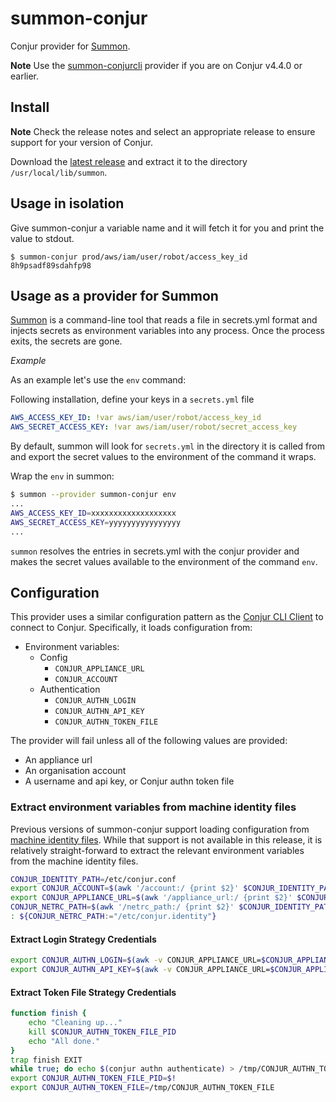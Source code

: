 # summon-conjur

Conjur provider for [Summon](https://github.com/cyberark/summon).

**Note** Use the [summon-conjurcli](https://github.com/conjurinc/summon-conjurcli) provider if you are on Conjur v4.4.0 or earlier.

## Install

**Note** Check the release notes and select an appropriate release to ensure support for your version of Conjur.

Download the [latest release](https://github.com/cyberark/summon-conjur/releases) and extract it to the directory `/usr/local/lib/summon`.

## Usage in isolation

Give summon-conjur a variable name and it will fetch it for you and print the value to stdout.

```sh-session
$ summon-conjur prod/aws/iam/user/robot/access_key_id
8h9psadf89sdahfp98
```

## Usage as a provider for Summon

[Summon](https://github.com/cyberark/summon/) is a command-line tool that reads a file in secrets.yml format and injects secrets as environment variables into any process. Once the process exits, the secrets are gone.

*Example*

As an example let's use the `env` command: 

Following installation, define your keys in a `secrets.yml` file

```yml
AWS_ACCESS_KEY_ID: !var aws/iam/user/robot/access_key_id
AWS_SECRET_ACCESS_KEY: !var aws/iam/user/robot/secret_access_key
```

By default, summon will look for `secrets.yml` in the directory it is called from and export the secret values to the environment of the command it wraps.

Wrap the `env` in summon:

```sh
$ summon --provider summon-conjur env
...
AWS_ACCESS_KEY_ID=xxxxxxxxxxxxxxxxxxx
AWS_SECRET_ACCESS_KEY=yyyyyyyyyyyyyyyy
...
```

`summon` resolves the entries in secrets.yml with the conjur provider and makes the secret values available to the environment of the command `env`.

## Configuration

This provider uses a similar configuration pattern as the [Conjur CLI
Client](https://github.com/conjurinc/api-ruby#configuration) to connect to Conjur.
Specifically, it loads configuration from:

 * Environment variables:
   * Config
     * `CONJUR_APPLIANCE_URL`
     * `CONJUR_ACCOUNT`
   * Authentication
     * `CONJUR_AUTHN_LOGIN`
     * `CONJUR_AUTHN_API_KEY`
     * `CONJUR_AUTHN_TOKEN_FILE`

The provider will fail unless all of the following values are provided:

 * An appliance url
 * An organisation account
 * A username and api key, or Conjur authn token file
 
### Extract environment variables from machine identity files
 
Previous versions of summon-conjur support loading configuration from [machine identity files](https://developer.conjur.net/key_concepts/machine_identity.html#storage-files). While that support is not available in this release, it is relatively straight-forward to extract the relevant environment variables from the machine identity files.
 
```bash
CONJUR_IDENTITY_PATH=/etc/conjur.conf
export CONJUR_ACCOUNT=$(awk '/account:/ {print $2}' $CONJUR_IDENTITY_PATH)
export CONJUR_APPLIANCE_URL=$(awk '/appliance_url:/ {print $2}' $CONJUR_IDENTITY_PATH)
CONJUR_NETRC_PATH=$(awk '/netrc_path:/ {print $2}' $CONJUR_IDENTITY_PATH)
: ${CONJUR_NETRC_PATH:="/etc/conjur.identity"}
```
#### Extract Login Strategy Credentials
```bash
export CONJUR_AUTHN_LOGIN=$(awk -v CONJUR_APPLIANCE_URL=$CONJUR_APPLIANCE_URL '$0 ~ CONJUR_APPLIANCE_URL {f=1} f && /login/ {print $2;f=0}' $CONJUR_NETRC_PATH)
export CONJUR_AUTHN_API_KEY=$(awk -v CONJUR_APPLIANCE_URL=$CONJUR_APPLIANCE_URL '$0 ~ CONJUR_APPLIANCE_URL {f=1} f && /password/ {print $2;f=0}' $CONJUR_NETRC_PATH)
```

#### Extract Token File Strategy Credentials
```bash
function finish {
    echo "Cleaning up..."
    kill $CONJUR_AUTHN_TOKEN_FILE_PID
    echo "All done."
}
trap finish EXIT
while true; do echo $(conjur authn authenticate) > /tmp/CONJUR_AUTHN_TOKEN_FILE ; sleep 2; done &
export CONJUR_AUTHN_TOKEN_FILE_PID=$!
export CONJUR_AUTHN_TOKEN_FILE=/tmp/CONJUR_AUTHN_TOKEN_FILE
```
